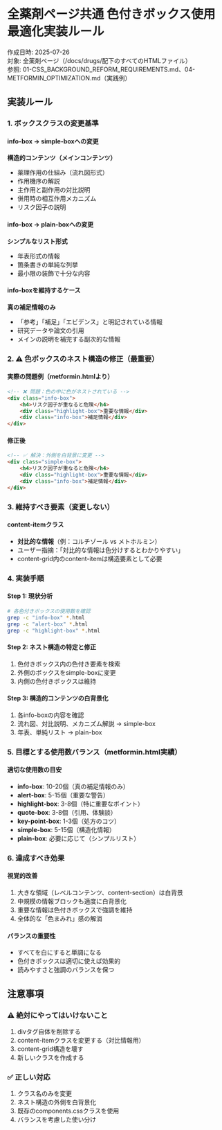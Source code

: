 # 全薬剤ページ共通 色付きボックス使用最適化実装ルール

作成日時: 2025-07-26  
対象: 全薬剤ページ（/docs/drugs/配下のすべてのHTMLファイル）  
参照: 01-CSS_BACKGROUND_REFORM_REQUIREMENTS.md、04-METFORMIN_OPTIMIZATION.md（実践例）

## 実装ルール

### 1. ボックスクラスの変更基準

#### info-box → simple-boxへの変更
**構造的コンテンツ（メインコンテンツ）**
- 薬理作用の仕組み（流れ図形式）
- 作用機序の解説
- 主作用と副作用の対比説明
- 併用時の相互作用メカニズム
- リスク因子の説明

#### info-box → plain-boxへの変更
**シンプルなリスト形式**
- 年表形式の情報
- 箇条書きの単純な列挙
- 最小限の装飾で十分な内容

#### info-boxを維持するケース
**真の補足情報のみ**
- 「参考」「補足」「エビデンス」と明記されている情報
- 研究データや論文の引用
- メインの説明を補完する副次的な情報

### 2. ⚠️ 色ボックスのネスト構造の修正（最重要）

#### 実際の問題例（metformin.htmlより）
```html
<!-- ❌ 問題：色の中に色がネストされている -->
<div class="info-box">
    <h4>リスク因子が重なると危険</h4>
    <div class="highlight-box">重要な情報</div>
    <div class="info-box">補足情報</div>
</div>
```

#### 修正後
```html
<!-- ✅ 解決：外側を白背景に変更 -->
<div class="simple-box">
    <h4>リスク因子が重なると危険</h4>
    <div class="highlight-box">重要な情報</div>
    <div class="info-box">補足情報</div>
</div>
```

### 3. 維持すべき要素（変更しない）

#### content-itemクラス
- **対比的な情報**（例：コルチゾール vs メトホルミン）
- ユーザー指摘：「対比的な情報は色分けするとわかりやすい」
- content-grid内のcontent-itemは構造要素として必要

### 4. 実装手順

#### Step 1: 現状分析
```bash
# 各色付きボックスの使用数を確認
grep -c "info-box" *.html
grep -c "alert-box" *.html
grep -c "highlight-box" *.html
```

#### Step 2: ネスト構造の特定と修正
1. 色付きボックス内の色付き要素を検索
2. 外側のボックスをsimple-boxに変更
3. 内側の色付きボックスは維持

#### Step 3: 構造的コンテンツの白背景化
1. 各info-boxの内容を確認
2. 流れ図、対比説明、メカニズム解説 → simple-box
3. 年表、単純リスト → plain-box

### 5. 目標とする使用数バランス（metformin.html実績）

#### 適切な使用数の目安
- **info-box**: 10-20個（真の補足情報のみ）
- **alert-box**: 5-15個（重要な警告）
- **highlight-box**: 3-8個（特に重要なポイント）
- **quote-box**: 3-8個（引用、体験談）
- **key-point-box**: 1-3個（処方のコツ）
- **simple-box**: 5-15個（構造化情報）
- **plain-box**: 必要に応じて（シンプルリスト）

### 6. 達成すべき効果

#### 視覚的改善
1. 大きな領域（レベルコンテンツ、content-section）は白背景
2. 中規模の情報ブロックも適度に白背景化
3. 重要な情報は色付きボックスで強調を維持
4. 全体的な「色まみれ」感の解消

#### バランスの重要性
- すべてを白にすると単調になる
- 色付きボックスは適切に使えば効果的
- 読みやすさと強調のバランスを保つ

## 注意事項

### ⚠️ 絶対にやってはいけないこと
1. divタグ自体を削除する
2. content-itemクラスを変更する（対比情報用）
3. content-grid構造を壊す
4. 新しいクラスを作成する

### ✅ 正しい対応
1. クラス名のみを変更
2. ネスト構造の外側を白背景化
3. 既存のcomponents.cssクラスを使用
4. バランスを考慮した使い分け